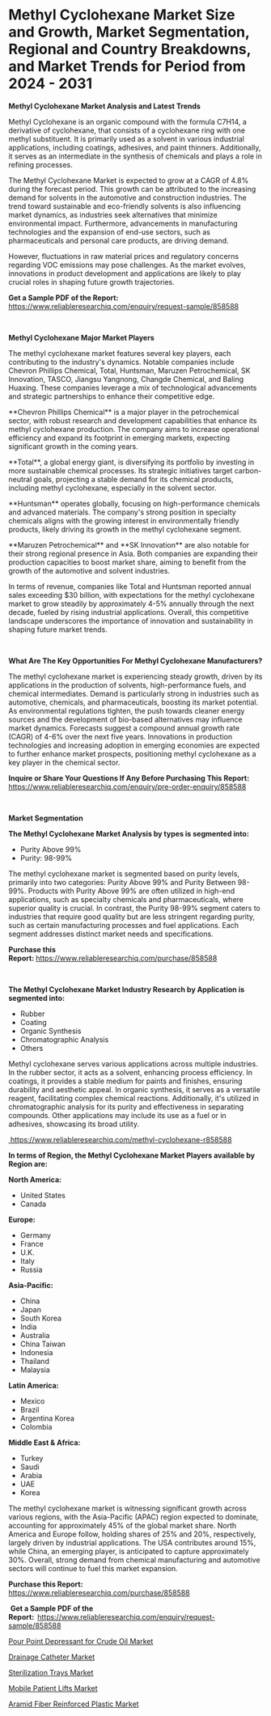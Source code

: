 <p><h1>Methyl Cyclohexane Market Size and Growth, Market Segmentation, Regional and Country Breakdowns, and Market Trends for Period from 2024 -  2031</h1></p><p><strong>Methyl Cyclohexane Market Analysis and Latest Trends</strong></p>
<p><p>Methyl Cyclohexane is an organic compound with the formula C7H14, a derivative of cyclohexane, that consists of a cyclohexane ring with one methyl substituent. It is primarily used as a solvent in various industrial applications, including coatings, adhesives, and paint thinners. Additionally, it serves as an intermediate in the synthesis of chemicals and plays a role in refining processes.</p><p>The Methyl Cyclohexane Market is expected to grow at a CAGR of 4.8% during the forecast period. This growth can be attributed to the increasing demand for solvents in the automotive and construction industries. The trend toward sustainable and eco-friendly solvents is also influencing market dynamics, as industries seek alternatives that minimize environmental impact. Furthermore, advancements in manufacturing technologies and the expansion of end-use sectors, such as pharmaceuticals and personal care products, are driving demand. </p><p>However, fluctuations in raw material prices and regulatory concerns regarding VOC emissions may pose challenges. As the market evolves, innovations in product development and applications are likely to play crucial roles in shaping future growth trajectories.</p></p>
<p><strong>Get a Sample PDF of the Report:&nbsp;</strong> <a href="https://www.reliableresearchiq.com/enquiry/request-sample/858588?utm_campaign=120&utm_medium=2&utm_source=Github&utm_content=ia&utm_term=07112024&utm_id=methyl-cyclohexane">https://www.reliableresearchiq.com/enquiry/request-sample/858588</a></p>
<p>&nbsp;</p>
<p><strong>Methyl Cyclohexane Major Market Players</strong></p>
<p><p>The methyl cyclohexane market features several key players, each contributing to the industry's dynamics. Notable companies include Chevron Phillips Chemical, Total, Huntsman, Maruzen Petrochemical, SK Innovation, TASCO, Jiangsu Yangnong, Changde Chemical, and Baling Huaxing. These companies leverage a mix of technological advancements and strategic partnerships to enhance their competitive edge.</p><p>**Chevron Phillips Chemical** is a major player in the petrochemical sector, with robust research and development capabilities that enhance its methyl cyclohexane production. The company aims to increase operational efficiency and expand its footprint in emerging markets, expecting significant growth in the coming years.</p><p>**Total**, a global energy giant, is diversifying its portfolio by investing in more sustainable chemical processes. Its strategic initiatives target carbon-neutral goals, projecting a stable demand for its chemical products, including methyl cyclohexane, especially in the solvent sector.</p><p>**Huntsman** operates globally, focusing on high-performance chemicals and advanced materials. The company's strong position in specialty chemicals aligns with the growing interest in environmentally friendly products, likely driving its growth in the methyl cyclohexane segment.</p><p>**Maruzen Petrochemical** and **SK Innovation** are also notable for their strong regional presence in Asia. Both companies are expanding their production capacities to boost market share, aiming to benefit from the growth of the automotive and solvent industries.</p><p>In terms of revenue, companies like Total and Huntsman reported annual sales exceeding $30 billion, with expectations for the methyl cyclohexane market to grow steadily by approximately 4-5% annually through the next decade, fueled by rising industrial applications. Overall, this competitive landscape underscores the importance of innovation and sustainability in shaping future market trends.</p></p>
<p>&nbsp;</p>
<p><strong>What Are The Key Opportunities For Methyl Cyclohexane Manufacturers?</strong></p>
<p><p>The methyl cyclohexane market is experiencing steady growth, driven by its applications in the production of solvents, high-performance fuels, and chemical intermediates. Demand is particularly strong in industries such as automotive, chemicals, and pharmaceuticals, boosting its market potential. As environmental regulations tighten, the push towards cleaner energy sources and the development of bio-based alternatives may influence market dynamics. Forecasts suggest a compound annual growth rate (CAGR) of 4-6% over the next five years. Innovations in production technologies and increasing adoption in emerging economies are expected to further enhance market prospects, positioning methyl cyclohexane as a key player in the chemical sector.</p></p>
<p><strong>Inquire or Share Your Questions If Any Before Purchasing This Report:</strong> <a href="https://www.reliableresearchiq.com/enquiry/pre-order-enquiry/858588?utm_campaign=120&utm_medium=2&utm_source=Github&utm_content=ia&utm_term=07112024&utm_id=methyl-cyclohexane">https://www.reliableresearchiq.com/enquiry/pre-order-enquiry/858588</a></p>
<p>&nbsp;</p>
<p><strong>Market Segmentation</strong></p>
<p><strong>The Methyl Cyclohexane Market Analysis by types is segmented into:</strong></p>
<p><ul><li>Purity Above 99%</li><li>Purity: 98-99%</li></ul></p>
<p><p>The methyl cyclohexane market is segmented based on purity levels, primarily into two categories: Purity Above 99% and Purity Between 98-99%. Products with Purity Above 99% are often utilized in high-end applications, such as specialty chemicals and pharmaceuticals, where superior quality is crucial. In contrast, the Purity 98-99% segment caters to industries that require good quality but are less stringent regarding purity, such as certain manufacturing processes and fuel applications. Each segment addresses distinct market needs and specifications.</p></p>
<p><strong>Purchase this Report:&nbsp;</strong><a href="https://www.reliableresearchiq.com/purchase/858588?utm_campaign=120&utm_medium=2&utm_source=Github&utm_content=ia&utm_term=07112024&utm_id=methyl-cyclohexane">https://www.reliableresearchiq.com/purchase/858588</a></p>
<p>&nbsp;</p>
<p><strong>The Methyl Cyclohexane Market Industry Research by Application is segmented into:</strong></p>
<p><ul><li>Rubber</li><li>Coating</li><li>Organic Synthesis</li><li>Chromatographic Analysis</li><li>Others</li></ul></p>
<p><p>Methyl cyclohexane serves various applications across multiple industries. In the rubber sector, it acts as a solvent, enhancing process efficiency. In coatings, it provides a stable medium for paints and finishes, ensuring durability and aesthetic appeal. In organic synthesis, it serves as a versatile reagent, facilitating complex chemical reactions. Additionally, it's utilized in chromatographic analysis for its purity and effectiveness in separating compounds. Other applications may include its use as a fuel or in adhesives, showcasing its broad utility.</p></p>
<p><a href="https://www.reliableresearchiq.com/methyl-cyclohexane-r858588?utm_campaign=120&utm_medium=2&utm_source=Github&utm_content=ia&utm_term=07112024&utm_id=methyl-cyclohexane">&nbsp;https://www.reliableresearchiq.com/methyl-cyclohexane-r858588</a></p>
<p><strong>In terms of Region, the Methyl Cyclohexane Market Players available by Region are:</strong></p>
<p>
    <p> <strong> North America: </strong>
        <ul>
            <li>United States</li>
            <li>Canada</li>
        </ul>
        </p> 
    <p> <strong> Europe: </strong>
        <ul>
            <li>Germany</li>
            <li>France</li>
            <li>U.K.</li>
            <li>Italy</li>
            <li>Russia</li>
        </ul>
        </p> 
    <p> <strong> Asia-Pacific: </strong>
        <ul>
            <li>China</li>
            <li>Japan</li>
            <li>South Korea</li>
            <li>India</li>
            <li>Australia</li>
            <li>China Taiwan</li>
            <li>Indonesia</li>
            <li>Thailand</li>
            <li>Malaysia</li>
        </ul>
        </p> 
    <p> <strong> Latin America: </strong>
        <ul>
            <li>Mexico</li>
            <li>Brazil</li>
            <li>Argentina Korea</li>
            <li>Colombia</li>
        </ul>
        </p> 
    <p> <strong> Middle East & Africa: </strong>
        <ul>
            <li>Turkey</li>
            <li>Saudi</li>
            <li>Arabia</li>
            <li>UAE</li>
            <li>Korea</li>
        </ul>
    </p>
    </p>
<p><p>The methyl cyclohexane market is witnessing significant growth across various regions, with the Asia-Pacific (APAC) region expected to dominate, accounting for approximately 45% of the global market share. North America and Europe follow, holding shares of 25% and 20%, respectively, largely driven by industrial applications. The USA contributes around 15%, while China, an emerging player, is anticipated to capture approximately 30%. Overall, strong demand from chemical manufacturing and automotive sectors will continue to fuel this market expansion.</p></p>
<p><strong>Purchase this Report: </strong><a href="https://www.reliableresearchiq.com/purchase/858588?utm_campaign=120&utm_medium=2&utm_source=Github&utm_content=ia&utm_term=07112024&utm_id=methyl-cyclohexane">https://www.reliableresearchiq.com/purchase/858588</a></p>
<p>&nbsp;<strong>Get a Sample PDF of the Report:&nbsp;&nbsp;</strong><a href="https://www.reliableresearchiq.com/enquiry/request-sample/858588?utm_campaign=120&utm_medium=2&utm_source=Github&utm_content=ia&utm_term=07112024&utm_id=methyl-cyclohexane">https://www.reliableresearchiq.com/enquiry/request-sample/858588</a></p>
<p><strong></strong></p>
<p><p><a href="https://github.com/bramarquesw0f/Market-Research-Report-List-1/blob/main/pour-point-depressant-for-crude-oil-market.md?utm_campaign=120&utm_medium=2&utm_source=Github&utm_content=ia&utm_term=07112024&utm_id=methyl-cyclohexane">Pour Point Depressant for Crude Oil Market</a></p><p><a href="https://issuu.com/reportprime-2/docs/drainage-catheter-market-size-2030._e092a2a4495822?utm_campaign=120&utm_medium=2&utm_source=Github&utm_content=ia&utm_term=07112024&utm_id=methyl-cyclohexane">Drainage Catheter Market</a></p><p><a href="https://issuu.com/reportprime-2/docs/sterilization-trays-market-size-203_584689eabcc635?utm_campaign=120&utm_medium=2&utm_source=Github&utm_content=ia&utm_term=07112024&utm_id=methyl-cyclohexane">Sterilization Trays Market</a></p><p><a href="https://issuu.com/reportprime-2/docs/mobile-patient-lifts-market-size-20_7197dacac12ee8?utm_campaign=120&utm_medium=2&utm_source=Github&utm_content=ia&utm_term=07112024&utm_id=methyl-cyclohexane">Mobile Patient Lifts Market</a></p><p><a href="https://github.com/tomasa8xtkvotaw/Market-Research-Report-List-1/blob/main/aramid-fiber-reinforced-plastic-market.md?utm_campaign=120&utm_medium=2&utm_source=Github&utm_content=ia&utm_term=07112024&utm_id=methyl-cyclohexane">Aramid Fiber Reinforced Plastic Market</a></p></p>